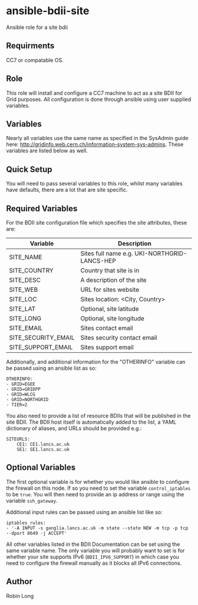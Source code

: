 # ansible-bdii-site
Ansible role for a site bdii

Requirments
-----------

CC7 or compatable OS.

Role
-----------

This role will install and configure a CC7 machine to act as a site BDII for Grid purposes.  All configuration is done through ansible using user supplied variables.

Variables
-----------

Nearly all variables use the same name as specified in the SysAdmin guide here: http://gridinfo.web.cern.ch/information-system-sys-admins. These variables are listed below as well.

Quick Setup
-----------

You will need to pass several variables to this role, whilst many variables have defaults, there are a lot that are site specific. 

Required Variables
-------

For the BDII site configuration file which specifies the site attributes, these are:

| Variable | Description |
|--------- | ----------- |
|SITE_NAME | Sites full name e.g. UKI-NORTHGRID-LANCS-HEP |
|SITE_COUNTRY| Country that site is in |
|SITE_DESC| A description of the site |
|SITE_WEB| URL for sites website |
|SITE_LOC| Sites location: <City, Country> |
|SITE_LAT| Optional, site latitude |
|SITE_LONG| Optional, site longitude |
|SITE_EMAIL| Sites contact email |
|SITE_SECURITY_EMAIL| Sites security contact email |
|SITE_SUPPORT_EMAIL| Sites support email |

Additionally, and additional information for the "OTHERINFO" variable can be passed using an ansible list as so:

```
OTHERINFO:
- GRID=EGEE
- GRID=GRIDPP
- GRID=WLCG
- GRID=NORTHGRID
- TIER=2
```

You also need to provide a list of resource BDIIs that will be published in the site BDII.  The BDII host itself is automatically added to the list, a YAML dictionary of aliases, and URLs should be provided e.g.:

```
SITEURLS:
    CE1: CE1.lancs.ac.uk
    SE1: SE1.lancs.ac.uk
```

Optional Variables
-------------

The first optional variable is for whether you would like ansible to configure the firewall on this node.  If so you need to set the variable `control_iptables` to be `true`.  You will then need to provide an ip address or range using the variable `ssh_gateway`.

Additional input rules can be passed using an ansible list like so:

```
iptables_rules:
- '-A INPUT -s ganglia.lancs.ac.uk -m state --state NEW -m tcp -p tcp --dport 8649 -j ACCEPT'
```

All other variables listed in the BDII Documentation can be set using the same variable name.  The only variable you will probably want to set is for whether your site supports IPv6 (`BDII_IPV6_SUPPORT`) in which case you need to configure the firewall manually as it blocks all IPv6 connections.


Author
------------
Robin Long